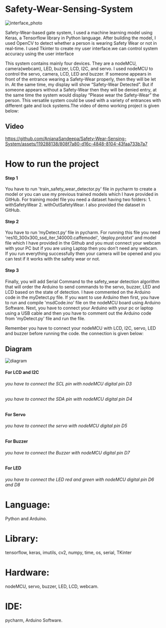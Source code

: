 # Safety-Wear-Sensing-System

![interface_photo](https://github.com/AnjanaSandeepa/Safety-Wear-Sensing-System/assets/119288138/5e044b96-d76a-4567-98c1-83f3ba00a7c8)

Safety-Wear-based gate system, I used a machine learning model using Keras, a Tensorflow library in Python language. After building the model, I used OpenCV to detect whether a person is wearing Safety Wear or not in real-time. I used Tkinter to create my user interface.we can control system accuracy using the user interface

This system contains mainly four devices. They are a nodeMCU, camera(webcam), LED, buzzer, LCD, I2C, and servo. I used nodeMCU to control the servo, camera, LCD, LED and buzzer. If someone appears in front of the entrance wearing a Safety-Wear properly, then they will be let in. At the same time, my display will show “Safety-Wear Detected”. But if someone appears without a Safety-Wear then they will be denied entry, at the same time the system would display “Please wear the Safety-Wear” the person. This versatile system could be used with a variety of entrances with different gate and lock systems.The video of demo working project is given below:

## Video

https://github.com/AnjanaSandeepa/Safety-Wear-Sensing-System/assets/119288138/808f7a80-d16c-4848-8104-43faa733b7a7


# How to run the project

#### Step 1
You have to run 'train_safety_wear_detector.py' file in pycharm to create a model or you can use my previous trained models which I have provided in GitHub.
For training model file you need a dataset having two folders: 1. withSafetyWear 2. withOutSafetyWear. I also provided the dataset in GitHub.

#### Step 2
You have to run ‘myDetect.py’ file in pycharm. For running this file you need 'res10_300x300_ssd_iter_140000.caffemodel',  'deploy.prototxt' and model file which I have provided in the Github and you must connect your webcam with your PC but if you are using Laptop then you don't need any webcam.
If you run everything successfully then your camera will be opened and you can test if it works with the safety wear or not.

#### Step 3
Finally, you will add Serial Command to the safety_wear detection algorithm that will order the Arduino to send commands to the servo, buzzer, LED and LCD based on the state of detection. I have commented on the Arduino code in the myDetect.py file. If you want to use Arduino then first, you have to run and compile 'msdCode.ino' file on the nodeMCU board using Arduino Software. Next,  you have to connect your Arduino with your pc or laptop using a USB cable and then you have to comment out the Arduino code from  'myDetect.py' file and run the file. 

Remember you have to connect your nodeMCU with LCD, I2C, servo, LED and buzzer before running the code. 
the connection is given below:

## Diagram
![diagram](https://github.com/AnjanaSandeepa/Safety-Wear-Sensing-System/assets/119288138/bbd1ec31-5252-4635-a400-23f39f9e725e)

#### For LCD and I2C
###### you have to connect the SCL pin with nodeMCU digital pin D3
###### you have to connect the SDA pin with nodeMCU digital pin D4

#### For Servo 
###### you have to connect the servo with nodeMCU digital pin D5

#### For Buzzer
###### you have to connect the Buzzer with nodeMCU digital pin D7

#### For LED
###### you have to connect the LED red and green with nodeMCU digital pin D6 and D8


# Language: 
Python and Arduino.
# Library:
tensorflow, keras, imutils, cv2, numpy, time, os, serial, TKinter
# Hardware:
nodeMCU, servo, buzzer, LED, LCD, webcam.
# IDE: 
pycharm, Arduino Software.
